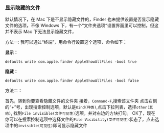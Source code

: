 ### 显示隐藏的文件
  
默认情况下，在 Mac 下是不显示隐藏文件的，Finder 也未提供设置是否显示隐藏文件的选项，不像 Windows 下，有一个“文件夹选项“设置界面里可以控制，但这并不表示 Mac 下无法显示隐藏文件，

方法一:
我可以通过“终端”，用命令行设置这个选项，命令如下：

**显示：**
```
defaults write com.apple.finder AppleShowAllFiles -bool true
```
**隐藏：**
```
defaults write com.apple.finder AppleShowAllFiles -bool false
```


方法二：
 
首先，转到你要查看隐藏文件的文件夹
接着，`Command-F`,搜索该文件夹
点击右侧的“+”号，出现搜索控制选项，默认是`Kind(种类)`,点击下拉列表，选择`other(其他)`, 找到`File invisible(文件可见性)`选项，并对右边的方块打勾。
OK了，现在你可以在搜索控制选项中选择文件的`File Visibility(文件可见性)`状态了，点击选项中的`invisible(可见性)`即可显示隐藏文件